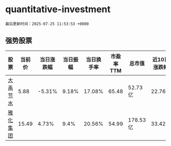 # quantitative-investment

`最后更新时间：2025-07-25 11:53:53 +0800`

## 强势股票

|股票|当前价|当日涨跌幅|当日振幅|当日换手率|市盈率TTM|总市值|近10日涨跌幅|
|----|----|----|----|----|----|----|----|
|[大禹节水](https://xueqiu.com/S/SZ300021)|5.88|-5.31%|9.18%|17.08%|65.48|52.73亿|22.76%|
|[雅化集团](https://xueqiu.com/S/SZ002497)|15.49|4.73%|9.4%|20.56%|54.99|178.53亿|33.42%|
